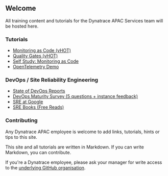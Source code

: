 ## Welcome

All training content and tutorials for the Dynatrace APAC Services team will be hosted here.

### Tutorials

- [Monitoring as Code (vHOT)](tutorials/mac/)
- [Quality Gates (vHOT)](tutorials/qualitygates/)
- [Self Study: Monitoring as Code](tutorials/mac_selfstudy/)
- [OpenTelemetry Demo](https://github.com/dt-apac-services/opentelemetry-demo)

### DevOps / Site Reliability Engineering

- [State of DevOps Reports](https://www.devops-research.com/research.html#reports)
- [DevOps Maturity Survey (5 questions + instance feedback)](https://www.devops-research.com/quickcheck.html)
- [SRE at Google](https://sre.google/)
- [SRE Books (Free Reads)](https://sre.google/books/)


### Contributing

Any Dynatrace APAC employee is welcome to add links, tutorials, hints or tips to this site.

This site and all tutorials are written in Markdown. If you can write Markdown, you can contribute.

If you're a Dynatrace employee, please ask your manager for write access to the [underlying GitHub organisation](https://github.com/dt-apac-services).
